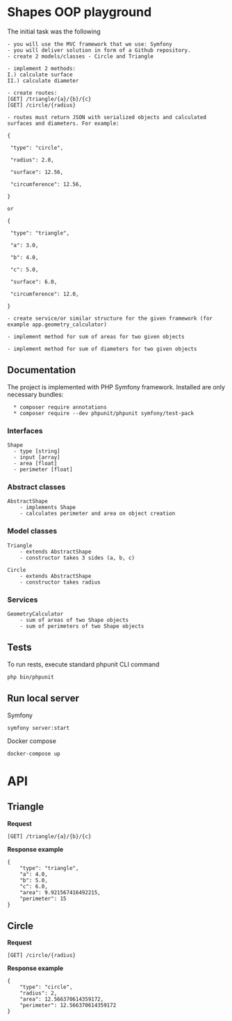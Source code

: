 # Shapes OOP playground

The initial task was the following
```
- you will use the MVC framework that we use: Symfony
- you will deliver solution in form of a Github repository.
- create 2 models/classes - Circle and Triangle

- implement 2 methods:
I.) calculate surface
II.) calculate diameter

- create routes:
[GET] /triangle/{a}/{b}/{c}
[GET] /circle/{radius}

- routes must return JSON with serialized objects and calculated surfaces and diameters. For example:

{

 "type": "circle",

 "radius": 2.0,

 "surface": 12.56,

 "circumference": 12.56,

}

or

{

 "type": "triangle",

 "a": 3.0,

 "b": 4.0,

 "c": 5.0,

 "surface": 6.0,

 "circumference": 12.0,

}

- create service/or similar structure for the given framework (for example app.geometry_calculator)

- implement method for sum of areas for two given objects

- implement method for sum of diameters for two given objects
```
## Documentation
The project is implemented with PHP Symfony framework.
Installed are only necessary bundles:
```
  * composer require annotations
  * composer require --dev phpunit/phpunit symfony/test-pack
```

### Interfaces
```
Shape
  - type [string]
  - input [array]
  - area [float]
  - perimeter [float]
```

### Abstract classes
```
AbstractShape
    - implements Shape
    - calculates perimeter and area on object creation
```

### Model classes
```
Triangle
    - extends AbstractShape
    - constructor takes 3 sides (a, b, c)

Circle
    - extends AbstractShape
    - constructor takes radius
```

### Services
```
GeometryCalculator
    - sum of areas of two Shape objects 
    - sum of perimeters of two Shape objects
```

## Tests
To run rests, execute standard phpunit CLI command
```
php bin/phpunit
```

## Run local server
Symfony
```
symfony server:start
```

Docker compose 
```
docker-compose up
```

# API

## Triangle

**Request**
```
[GET] /triangle/{a}/{b}/{c}
```
**Response example**
```
{
    "type": "triangle",
    "a": 4.0,
    "b": 5.0,
    "c": 6.0,
    "area": 9.921567416492215,
    "perimeter": 15
}
```

## Circle

**Request**
```
[GET] /circle/{radius}
```
**Response example**
```
{
    "type": "circle",
    "radius": 2,
    "area": 12.566370614359172,
    "perimeter": 12.566370614359172
}
```